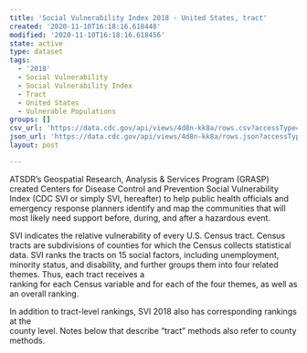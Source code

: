 ```yaml
---
title: 'Social Vulnerability Index 2018 - United States, tract'
created: '2020-11-10T16:18:16.618448'
modified: '2020-11-10T16:18:16.618456'
state: active
type: dataset
tags:
  - '2018'
  - Social Vulnerability
  - Social Vulnerability Index
  - Tract
  - United States
  - Vulnerable Populations
groups: []
csv_url: 'https://data.cdc.gov/api/views/4d8n-kk8a/rows.csv?accessType=DOWNLOAD'
json_url: 'https://data.cdc.gov/api/views/4d8n-kk8a/rows.json?accessType=DOWNLOAD'
layout: post

---
```

<p>ATSDR’s Geospatial Research, Analysis &amp; Services Program (GRASP) created Centers for Disease Control and Prevention Social Vulnerability Index (CDC SVI or simply SVI, hereafter) to help public health officials and emergency response planners identify and map the communities that will most likely need support before, during, and after a hazardous event.</p>
<p>SVI indicates the relative vulnerability of every U.S. Census tract. Census tracts are subdivisions of counties for which the Census collects statistical data. SVI ranks the tracts on 15 social factors, including unemployment, minority status, and disability, and further groups them into four related themes. Thus, each tract receives a<br />
ranking for each Census variable and for each of the four themes, as well as an overall ranking.</p>
<p>In addition to tract-level rankings, SVI 2018 also has corresponding rankings at the<br />
county level. Notes below that describe “tract” methods also refer to county methods.</p>

